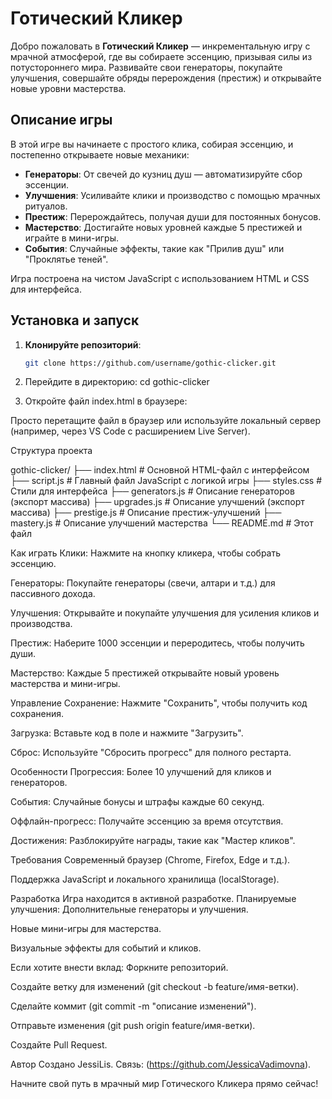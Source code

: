 # Готический Кликер

Добро пожаловать в **Готический Кликер** — инкрементальную игру с мрачной атмосферой, где вы собираете эссенцию, призывая силы из потустороннего мира. Развивайте свои генераторы, покупайте улучшения, совершайте обряды перерождения (престиж) и открывайте новые уровни мастерства.

## Описание игры

В этой игре вы начинаете с простого клика, собирая эссенцию, и постепенно открываете новые механики:
- **Генераторы**: От свечей до кузниц душ — автоматизируйте сбор эссенции.
- **Улучшения**: Усиливайте клики и производство с помощью мрачных ритуалов.
- **Престиж**: Перерождайтесь, получая души для постоянных бонусов.
- **Мастерство**: Достигайте новых уровней каждые 5 престижей и играйте в мини-игры.
- **События**: Случайные эффекты, такие как "Прилив душ" или "Проклятье теней".

Игра построена на чистом JavaScript с использованием HTML и CSS для интерфейса.

## Установка и запуск

1. **Клонируйте репозиторий**:
   ```bash
   git clone https://github.com/username/gothic-clicker.git

2. Перейдите в директорию:
cd gothic-clicker

3. Откройте файл index.html в браузере:

Просто перетащите файл в браузер или используйте локальный сервер (например, через VS Code с расширением Live Server).


   Структура проекта

gothic-clicker/
├── index.html       # Основной HTML-файл с интерфейсом
├── script.js        # Главный файл JavaScript с логикой игры
├── styles.css       # Стили для интерфейса
├── generators.js    # Описание генераторов (экспорт массива)
├── upgrades.js      # Описание улучшений (экспорт массива)
├── prestige.js      # Описание престиж-улучшений
├── mastery.js       # Описание улучшений мастерства
└── README.md        # Этот файл

Как играть
Клики: Нажмите на кнопку кликера, чтобы собрать эссенцию.

Генераторы: Покупайте генераторы (свечи, алтари и т.д.) для пассивного дохода.

Улучшения: Открывайте и покупайте улучшения для усиления кликов и производства.

Престиж: Наберите 1000 эссенции и переродитесь, чтобы получить души.

Мастерство: Каждые 5 престижей открывайте новый уровень мастерства и мини-игры.

Управление
Сохранение: Нажмите "Сохранить", чтобы получить код сохранения.

Загрузка: Вставьте код в поле и нажмите "Загрузить".

Сброс: Используйте "Сбросить прогресс" для полного рестарта.

Особенности
Прогрессия: Более 10 улучшений для кликов и генераторов.

События: Случайные бонусы и штрафы каждые 60 секунд.

Оффлайн-прогресс: Получайте эссенцию за время отсутствия.

Достижения: Разблокируйте награды, такие как "Мастер кликов".

Требования
Современный браузер (Chrome, Firefox, Edge и т.д.).

Поддержка JavaScript и локального хранилища (localStorage).

Разработка
Игра находится в активной разработке. Планируемые улучшения:
Дополнительные генераторы и улучшения.

Новые мини-игры для мастерства.

Визуальные эффекты для событий и кликов.

Если хотите внести вклад:
Форкните репозиторий.

Создайте ветку для изменений (git checkout -b feature/имя-ветки).

Сделайте коммит (git commit -m "описание изменений").

Отправьте изменения (git push origin feature/имя-ветки).

Создайте Pull Request.

Автор
Создано JessiLis. Связь: (https://github.com/JessicaVadimovna).


Начните свой путь в мрачный мир Готического Кликера прямо сейчас!


